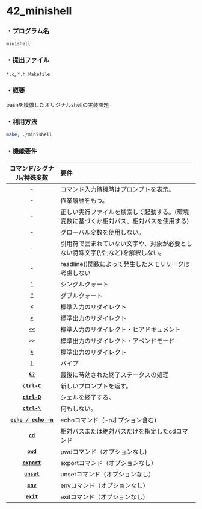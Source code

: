 # 42_minishell
### ・プログラム名
`minishell`
### ・提出ファイル
`*.c`, `*.h`, `Makefile`
### ・概要
bashを模倣したオリジナルshellの実装課題
### ・利用方法
```sh
make; ./minishell
```
### ・機能要件
|コマンド/シグナル/特殊変数|要件|
|:-:|:-|
|-|コマンド入力待機時はプロンプトを表示。|
|-|作業履歴をもつ。|
|-|正しい実行ファイルを検索して起動する。(環境変数に基づくか相対パス、相対パスを使用する)|
|-|グローバル変数を使用しない。|
|-|引用符で囲まれていない文字や、対象が必要としない特殊文字(\や;など)を解釈しない。|
|-|readline()関数によって発生したメモリリークは考慮しない|
|[**`'`**]()|シングルクォート|
|[**`"`**]()|ダブルクォート|
|[**`<`**]()|標準入力のリダイレクト|
|[**`>`**]()|標準出力のリダイレクト|
|[**`<<`**]()|標準入力のリダイレクト・ヒアドキュメント|
|[**`>>`**]()|標準出力のリダイレクト・アペンドモード|
|[**`>`**]()|標準出力のリダイレクト|
|[**`\|`**]()|パイプ|
|[**`$?`**]()|最後に時効された終了ステータスの処理
|[**`ctrl-C`**]()|新しいプロンプトを返す。|
|[**`ctrl-D`**]()|シェルを終了する。|
|[**`ctrl-\`**]()|何もしない。|
|[**`echo / echo -n`**]()|echoコマンド（-nオプション含む)|
|[**`cd`**]()|相対パスまたは絶対パスだけを指定したcdコマンド|
|[**`pwd`**]()|pwdコマンド（オプションなし)|
|[**`export`**]()|exportコマンド（オプションなし）|
|[**`unset`**]()|unsetコマンド（オプションなし）|
|[**`env`**]()|envコマンド（オプションなし）|
|[**`exit`**]()|exitコマンド（オプションなし）|
